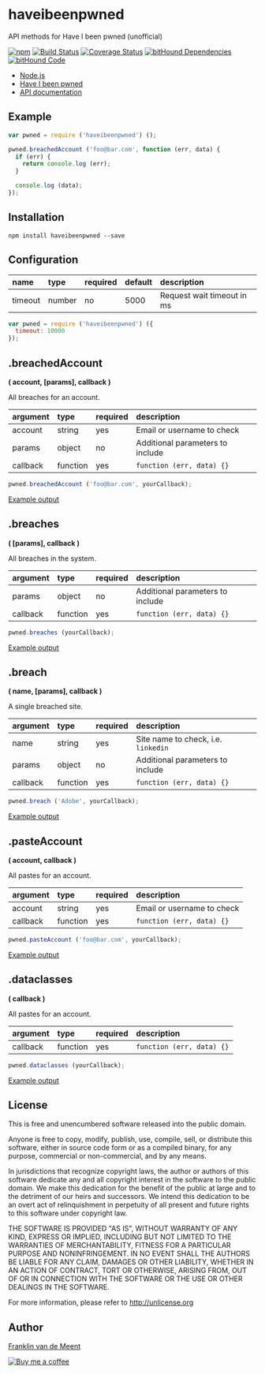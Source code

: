 haveibeenpwned
==============

API methods for Have I been pwned (unofficial)

[![npm](https://img.shields.io/npm/v/haveibeenpwned.svg?maxAge=3600)](https://github.com/fvdm/nodejs-haveibeenpwned/blob/master/CHANGELOG.md)
[![Build Status](https://travis-ci.org/fvdm/nodejs-haveibeenpwned.svg?branch=master)](https://travis-ci.org/fvdm/nodejs-haveibeenpwned)
[![Coverage Status](https://coveralls.io/repos/github/fvdm/nodejs-haveibeenpwned/badge.svg?branch=master)](https://coveralls.io/github/fvdm/nodejs-haveibeenpwned?branch=master)
[![bitHound Dependencies](https://www.bithound.io/github/fvdm/nodejs-haveibeenpwned/badges/dependencies.svg)](https://www.bithound.io/github/fvdm/nodejs-haveibeenpwned/master/dependencies/npm)
[![bitHound Code](https://www.bithound.io/github/fvdm/nodejs-haveibeenpwned/badges/code.svg)](https://www.bithound.io/github/fvdm/nodejs-haveibeenpwned)


* [Node.js](https://nodejs.org)
* [Have I been pwned](https://haveibeenpwned.com)
* [API documentation](https://haveibeenpwned.com/API/v2)


Example
-------

```js
var pwned = require ('haveibeenpwned') ();

pwned.breachedAccount ('foo@bar.com', function (err, data) {
  if (err) {
    return console.log (err);
  }

  console.log (data);
});
```


Installation
------------

`npm install haveibeenpwned --save`


Configuration
-------------

name    | type   | required | default | description
:-------|:-------|:---------|:--------|:--------------------------
timeout | number | no       | 5000    | Request wait timeout in ms


```js
var pwned = require ('haveibeenpwned') ({
  timeout: 10000
});
```


.breachedAccount
----------------
**( account, [params], callback )**

All breaches for an account.


argument | type     | required | description
:--------|:---------|:---------|:--------------------------------
account  | string   | yes      | Email or username to check
params   | object   | no       | Additional parameters to include
callback | function | yes      | `function (err, data) {}`


```js
pwned.breachedAccount ('foo@bar.com', yourCallback);
```

[Example output](https://haveibeenpwned.com/api/v2/breachedaccount/foo@bar.com)


.breaches
---------
**( [params], callback )**

All breaches in the system.


argument | type     | required | description
:--------|:---------|:---------|:--------------------------------
params   | object   | no       | Additional parameters to include
callback | function | yes      | `function (err, data) {}`


```js
pwned.breaches (yourCallback);
```

[Example output](https://haveibeenpwned.com/api/v2/breaches)


.breach
-------
**( name, [params], callback )**

A single breached site.


argument | type     | required | description
:--------|:---------|:---------|:-----------------------------------
name     | string   | yes      | Site name to check, i.e. `linkedin`
params   | object   | no       | Additional parameters to include
callback | function | yes      | `function (err, data) {}`


```js
pwned.breach ('Adobe', yourCallback);
```

[Example output](https://haveibeenpwned.com/api/v2/breach/Adobe)


.pasteAccount
-------------
**( account, callback )**

All pastes for an account.


argument | type     | required | description
:--------|:---------|:---------|:--------------------------
account  | string   | yes      | Email or username to check
callback | function | yes      | `function (err, data) {}`


```js
pwned.pasteAccount ('foo@bar.com', yourCallback);
```

[Example output](https://haveibeenpwned.com/api/v2/pasteaccount/foo@bar.com)


.dataclasses
------------
**( callback )**

All pastes for an account.


argument | type     | required | description
:--------|:---------|:---------|:-------------------------
callback | function | yes      | `function (err, data) {}`


```js
pwned.dataclasses (yourCallback);
```

[Example output](https://haveibeenpwned.com/api/v2/dataclasses)


License
-------

This is free and unencumbered software released into the public domain.

Anyone is free to copy, modify, publish, use, compile, sell, or
distribute this software, either in source code form or as a compiled
binary, for any purpose, commercial or non-commercial, and by any
means.

In jurisdictions that recognize copyright laws, the author or authors
of this software dedicate any and all copyright interest in the
software to the public domain. We make this dedication for the benefit
of the public at large and to the detriment of our heirs and
successors. We intend this dedication to be an overt act of
relinquishment in perpetuity of all present and future rights to this
software under copyright law.

THE SOFTWARE IS PROVIDED "AS IS", WITHOUT WARRANTY OF ANY KIND,
EXPRESS OR IMPLIED, INCLUDING BUT NOT LIMITED TO THE WARRANTIES OF
MERCHANTABILITY, FITNESS FOR A PARTICULAR PURPOSE AND NONINFRINGEMENT.
IN NO EVENT SHALL THE AUTHORS BE LIABLE FOR ANY CLAIM, DAMAGES OR
OTHER LIABILITY, WHETHER IN AN ACTION OF CONTRACT, TORT OR OTHERWISE,
ARISING FROM, OUT OF OR IN CONNECTION WITH THE SOFTWARE OR THE USE OR
OTHER DEALINGS IN THE SOFTWARE.

For more information, please refer to <http://unlicense.org>


Author
------

[Franklin van de Meent](https://frankl.in)

[![Buy me a coffee](https://frankl.in/u/kofi/kofi-readme.png)](https://ko-fi.com/franklin)
